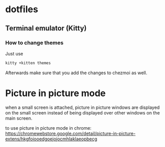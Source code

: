 # dotfiles


## Terminal emulator (Kitty)

### How to change themes

Just use

```bash
kitty +kitten themes
```

Afterwards make sure that you add the changes to chezmoi as well.






# Picture in picture mode

when a small screen is attached, picture in picture windows
are displayed on the small screen instead of being displayed
over other windows on the main screen. 


to use picture in picture mode in chrome: https://chromewebstore.google.com/detail/picture-in-picture-extens/hkgfoiooedgoejojocmhlaklaeopbecg
